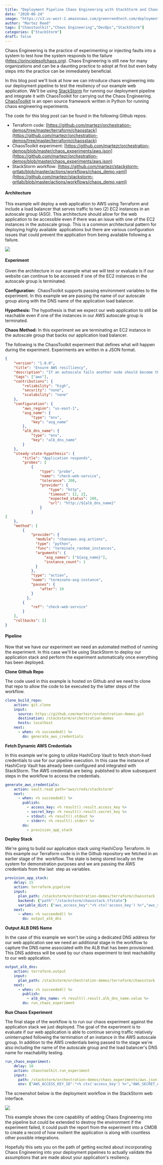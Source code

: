 ```yaml
---
title: "Deployment Pipeline Chaos Engineering with StackStorm and ChaosToolkit"
date: "2020-06-24"
image: "https://s3.us-west-2.amazonaws.com/greenreedtech.com/deployment-pipeline-chaos-engineering-with-stackstorm-and-chaostoolkit/chaos_update.png"
author: "Martez Reed"
tags: ["Chaostoolkit","Chaos Engineering","DevOps","StackStorm"]
categories: ["StackStorm"]
draft: false
---
```


Chaos Engineering is the practice of experimenting or injecting faults into a system to test how the system responds to the failure (https://principlesofchaos.org). Chaos Engineering is still new for many organizations and can be a daunting practice to adopt at first but even baby steps into the practice can be immediately beneficial.

In this blog post we'll look at how we can introduce chaos engineering into our deployment pipeline to test the resiliency of our example web application. We'll be using [StackStorm](https://stackstorm.com/) for running our deployment pipeline and integrate it with ChaosToolkit for carrying out the Chaos Engineering. [ChaosToolkit](https://chaostoolkit.org/) is an open source framework written in Python for running chaos engineering experiments.

The code for this blog post can be found in the following Github repos:

- Terraform code: [https://github.com/martezr/orchestration-demos/tree/master/terraform/chaosstack](https://github.com/martezr/orchestration-demos/tree/master/terraform/chaosstack)
- ChaosToolkit experiment: [https://github.com/martezr/orchestration-demos/blob/master/chaos_experiments/aws.json](https://github.com/martezr/orchestration-demos/blob/master/chaos_experiments/aws.json)
- StackStorm workflow: [https://github.com/martezr/stackstorm-grtlab/blob/master/actions/workflows/chaos_demo.yaml](https://github.com/martezr/stackstorm-grtlab/blob/master/actions/workflows/chaos_demo.yaml)

#### Architecture

This example will deploy a web application to AWS using Terraform and include a load balancer that serves traffic to two (2) EC2 instances in an autoscale group (ASG). This architecture should allow for the web application to be accessible even if there was an issue with one of the EC2 instances in the autoscale group. This is a common architectural pattern for deploying highly available  applications but there are various configuration issues that could prevent the application from being available following a failure.

![](https://s3.us-west-2.amazonaws.com/greenreedtech.com/deployment-pipeline-chaos-engineering-with-stackstorm-and-chaostoolkit/stackstorm_chaos_1-1024x721.png)

#### Experiment

Given the architecture in our example what we will test or evaluate is if our website can continue to be accessed if one of the EC2 instances in the autoscale group is terminated.

**Configuration:**  ChaosToolkit supports passing environment variables to the experiment. In this example we are passing the name of our autoscale group along with the DNS name of the application load balancer.

**Hypothesis:** The hypothesis is that we expect our web application to still be reachable even if one of the instances in our AWS autoscale group is terminated.

**Chaos Method:** In this experiment we are terminating an EC2 instance in the autoscale group that backs our application load balancer.

The following is the ChaosToolkit experiment that defines what will happen during the experiment. Experiments are written in a JSON format.

```json
{
    "version": "1.0.0",
    "title": "Ensure AWS resilliency",
    "description": "If an autoscale fails another node should become the leader",
    "tags": ["aws"],
    "contributions": {
        "reliability": "high",
        "security": "none",
        "scalability": "none"
    },
    "configuration": {
        "aws_region": "us-east-1",
        "asg_name": {
            "type": "env",
            "key": "asg_name"
        },
        "alb_dns_name": {
            "type": "env",
            "key": "alb_dns_name"
        }
    },
    "steady-state-hypothesis": {
        "title": "Application responds",
        "probes": [
            {
                "type": "probe",
                "name": "check-web-service",
                "tolerance": 200,
                "provider": {
                    "type": "http",
                    "timeout": [2, 2],
                    "expected_status": 200,
                    "url": "http://${alb_dns_name}"
                }
            }
]
    },
    "method": [
        {
            "provider": {
              "module": "chaosaws.asg.actions",
              "type": "python",
              "func": "terminate_random_instances",
              "arguments": {
                  "asg_names": ["${asg_name}"],
                  "instance_count": 1
              }
            },
            "type": "action",
            "name": "terminate-asg-instance",
            "pauses": {
                "after": 10
            }
          },
        {
            "ref": "check-web-service"
        }
    ],
    "rollbacks": []
}
```

#### Pipeline

Now that we have our experiment we need an automated method of running the experiment. In this case we'll be using StackStorm to deploy our application stack and perform the experiment automatically once everything has been deployed.

**Clone Github Repo**

The code used in this example is hosted on Github and we need to clone that repo to allow the code to be executed by the latter steps of the workflow.

```yaml
clone_build_repo:
    action: git.clone
    input:
      source: https://github.com/martezr/orchestration-demos.git
      destination: /stackstorm/orchestration-demos
      hosts: localhost
    next:
      - when: <% succeeded() %>
        do: generate_aws_credentials
```

**Fetch Dynamic AWS Credentials**

In this example we're going to utilize HashiCorp Vault to fetch short-lived credentials to use for our pipeline execution. In this case the instance of HashiCorp Vault has already been configured and integrated with StackStorm. The AWS credentials are being  published to allow subsequent steps in the workflow to access the credentials.

```yaml
generate_aws_credentials:
    action: vault.read path="aws/creds/stackstorm"
    next:
      - when: <% succeeded() %>
        publish:
          - access_key: <% result().result.access_key %>
          - secret_key: <% result().result.secret_key %>
          - stdout: <% result().stdout %>
          - stderr: <% result().stderr %>
        do:
          - provision_app_stack
```

**Deploy Stack**

We're going to build our application stack using HashiCorp Terraform. In this example our Terraform code is in the Github repository we fetched in an earlier stage of the  workflow. The state is being stored locally on the system for demonstration purposes and we are passing the AWS credentials from the last  step as variables.

```yaml
provision_app_stack:
    delay: 15
    action: terraform.pipeline
    input:
      plan_path: /stackstorm/orchestration-demos/terraform/chaosstack
      backend: {"path":"/stackstorm/chaosstack.tfstate"}
      variable_dict: {"aws_access_key":"<% ctx('access_key') %>","aws_secret_key":"<% ctx('secret_key') %>"}
    next:
      - when: <% succeeded() %>
        do: output_alb_dns
```

**Output ALB DNS Name**

In the case of this example we won't be using a dedicated DNS address for our web application see we need an additional stage in the workflow to capture the DNS name associated with the ALB that has been provisioned. This DNS address will be used by our chaos experiment to test reachability to our web application.

```yaml
output_alb_dns:
    action: terraform.output
    input:
      plan_path: /stackstorm/orchestration-demos/terraform/chaosstack
    next:
      - when: <% succeeded() %>
        publish:
          - alb_dns_name: <% result().result.alb_dns_name.value %>
        do: run_chaos_experiment
```

**Run Chaos** **Experiment**

The final stage of the workflow is to run our chaos experiment against the application stack we just deployed. The goal of the experiment is to evaluate if our web application is able to continue serving traffic relatively uninterrupted following the termination of an instance in the AWS autoscale group. In addition to the AWS credentials being passed to the stage we're also including the name of the autoscale group and the load balancer's DNS name for reachability testing.

```yaml
run_chaos_experiment:
    delay: 10
    action: chaostoolkit.run_experiment
    input:
      path: /stackstorm/orchestration-demos/chaos_experiments/aws.json
      env: {"AWS_ACCESS_KEY_ID":"<% ctx('access_key') %>","AWS_SECRET_ACCESS_KEY":"<% ctx('secret_key') %>","asg_name":"<% ctx('asg_name') %>","alb_dns_name":"<% ctx('alb_dns_name') %>"}
```

The screenshot below is the deployment workflow in the StackStorm web interface.

![](https://s3.us-west-2.amazonaws.com/greenreedtech.com/deployment-pipeline-chaos-engineering-with-stackstorm-and-chaostoolkit/stackstorm_chaos_2_1-1024x456.png)

This example shows the core capability of adding Chaos Engineering into the pipeline but could be extended to destroy the environment if the experiment failed, it could push the report from the experiment into a CMDB to create a record of how resilient the application is along with countless other possible integrations.

Hopefully this sets you on the path of getting excited about incorporating Chaos Engineering into your deployment pipelines to actually validate the assumptions that are made about your application's resiliency.